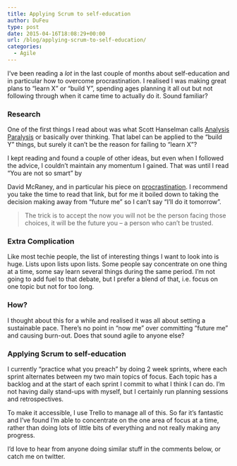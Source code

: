 ```yaml
---
title: Applying Scrum to self-education
author: DuFeu
type: post
date: 2015-04-16T18:08:29+00:00
url: /blog/applying-scrum-to-self-education/
categories:
  - Agile
---
```


I&#8217;ve been reading a _lot_ in the last couple of months about self-education and in particular how to overcome procrastination. I realised I was making great plans to &#8220;learn X&#8221; or &#8220;build Y&#8221;, spending ages planning it all out but not following through when it came time to actually do it. Sound familiar?

### Research

One of the first things I read about was what Scott Hanselman calls [Analysis Paralysis][1] or basically over thinking. That label can be applied to the &#8220;build Y&#8221; things, but surely it can&#8217;t be the reason for failing to &#8220;learn X&#8221;?

I kept reading and found a couple of other ideas, but even when I followed the advice, I couldn&#8217;t maintain any momentum I gained. That was until I read &#8220;You are not so smart&#8221; by

David McRaney, and in particular his piece on [procrastination][2]. I recommend you take the time to read that link, but for me it boiled down to taking the decision making away from &#8220;future me&#8221; so I can&#8217;t say &#8220;I&#8217;ll do it tomorrow&#8221;.

> The trick is to accept the now you will not be the person facing those choices, it will be the future you – a person who can’t be trusted.

### Extra Complication

Like most techie people, the list of interesting things I want to look into is huge. Lists upon lists upon lists. Some people say concentrate on one thing at a time, some say learn several things during the same period. I&#8217;m not going to add fuel to that debate, but I prefer a blend of that, i.e. focus on one topic but not for too long.

### How?

I thought about this for a while and realised it was all about setting a sustainable pace. There&#8217;s no point in &#8220;now me&#8221; over committing &#8220;future me&#8221; and causing burn-out. Does that sound agile to anyone else?

### Applying Scrum to self-education

I currently &#8220;practice what you preach&#8221; by doing 2 week sprints, where each sprint alternates between my two main topics of focus. Each topic has a backlog and at the start of each sprint I commit to what I think I can do. I&#8217;m not having daily stand-ups with myself, but I certainly run planning sessions and retrospectives.

To make it accessible, I use Trello to manage all of this. So far it&#8217;s fantastic and I&#8217;ve found I&#8217;m able to concentrate on the one area of focus at a time, rather than doing lots of little bits of everything and not really making any progress.

I&#8217;d love to hear from anyone doing similar stuff in the comments below, or catch me on twitter.

[1]: http://www.hanselman.com/blog/AnalysisParalysisOverthinkingAndKnowingTooMuchToJustCODE.aspx
[2]: http://youarenotsosmart.com/2010/10/27/procrastination/
